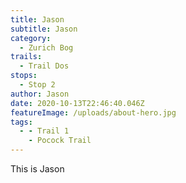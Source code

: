 ```yaml
---
title: Jason
subtitle: Jason
category:
  - Zurich Bog
trails:
  - Trail Dos
stops:
  - Stop 2
author: Jason
date: 2020-10-13T22:46:40.046Z
featureImage: /uploads/about-hero.jpg
tags:
  - - Trail 1
    - Pocock Trail
---
```

This is Jason